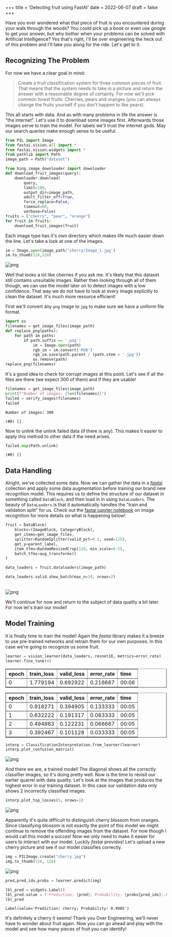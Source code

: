 +++
title = 'Detecting fruit using FastAI'
date = 2022-06-07
draft = false
+++

Have you ever wondered what that piece of fruit is you encountered during your walk through the woods? You could pick up a book or even use google to get your answer, but why bother when your problems can be solved with Artificial Intelligence? Yes that's right, I'll be over engineering the heck out of this problem and I'll take you along for the ride. Let's get to it.

## Recognizing The Problem
For now we have a clear goal in mind: 

> Create a fruit classification system for three common pieces of fruit. 
That means that the system needs to take in a picture and return the answer with a reasonable degree of certainty. For now we'll pick common forest fruits: Cherries, pears and oranges (you can always change the fruits yourself if you don't happen to like pears).

This all starts with data. And as with many problems in life the answer is "the internet". Let's use it to download some images first. Afterwards those images serve to train the model. For labels we'll trust the internet gods. May our search queries make enough sense to be useful.


```python
from PIL import Image
from fastai.vision.all import *
from fastai.vision.widgets import *
from pathlib import Path
image_path = Path("dataset")
```


```python
from bing_image_downloader import downloader
def download_fruit_images(query):
    downloader.download(
        query, 
        limit=100,
        output_dir=image_path,
        adult_filter_off=True,
        force_replace=False,
        timeout=60,
        verbose=False)
fruits = ["cherry", "pear", "orange"]
for fruit in fruits:
    download_fruit_images(fruit)
```

Each image type has it's own directory which makes life much easier down the line. Let's take a look at one of the images.


```python
im = Image.open(image_path/'cherry/Image_1.jpg')
im.to_thumb(128,128)
```

![png](blog_store/assets/fruit_recognition/fruit_recognition_post_4_0.png)
    

Well that looks a lot like cherries if you ask me. It's likely that this dataset still contains unsuitable images. Rather then looking through all of them though, we can use the model later on to detect images with a low confidence. That way we do not have to look at every image explicitly to clean the dataset. It's much more resource efficient!

First we'll convert any `png` image to `jpg` to make sure we have a uniform file format.


```python
import os
filenames = get_image_files(image_path)
def replace_png(paths):
    for path in paths:
        if path.suffix == '.png':
            im = Image.open(path)
            rgb_im = im.convert('RGB')
            rgb_im.save(path.parent / (path.stem + '.jpg'))
            os.remove(path)
replace_png(filenames)
```

It's a good idea to check for corrupt images at this point. Let's see if all the files are there (we expect 300 of them) and if they are usable!


```python
filenames = get_image_files(image_path)
print(f"Number of images: {len(filenames)}")
failed = verify_images(filenames)
failed
```

    Number of images: 300
    
    (#0) []

Now to unlink the unlink failed data (if there is any). This makes it easier to apply this method to other data if the need arises. 


```python
failed.map(Path.unlink)
```


    (#0) []

## Data Handling

Alright, we've collected some data. Now we can gather the data in a [_fastai_ ](https://www.fast.ai) collection and apply some data augmentation before training our brand new recognition model. This requires us to define the structure of our dataset in something called `DataBlock`, and then load in in using `DataLoaders`. The beauty of `DataLoaders` is that it automatically handles the "train and validation split" for us. Check out the [fastai jupyter notebook](https://github.com/fastai/fastbook/blob/master/02_production.ipynb) on image recognition for more details on what is happening below!


```python
fruit = DataBlock(
    blocks=(ImageBlock, CategoryBlock),
    get_items=get_image_files,
    splitter=RandomSplitter(valid_pct=0.2, seed=125),
    get_y=parent_label,
    item_tfms=RandomResizedCrop(128, min_scale=0.5),
    batch_tfms=aug_transforms()
)
```


```python
data_loaders = fruit.dataloaders(image_path)
```


```python
data_loaders.valid.show_batch(max_n=10, nrows=2)
```


​    
![png](blog_store/assets/fruit_recognition/fruit_recognition_post_14_0.png)
​    


We'll continue for now and return to the subject of data quality a bit later. For now let's train our model!

## Model Training

It is finally time to train the model! Again the _fastai_ library makes it a breeze to use pre-trained networks and retrain them for our own purposes. In this case we're going to recognize us some fruit.


```python
learner = vision_learner(data_loaders, resnet18, metrics=error_rate)
learner.fine_tune(4)
```

<table border="1" class="dataframe">
  <thead>
    <tr style="text-align: left;">
      <th>epoch</th>
      <th>train_loss</th>
      <th>valid_loss</th>
      <th>error_rate</th>
      <th>time</th>
    </tr>
  </thead>
  <tbody>
    <tr>
      <td>0</td>
      <td>1.779194</td>
      <td>0.692922</td>
      <td>0.216667</td>
      <td>00:06</td>
    </tr>
  </tbody>
</table>

<table border="1" class="dataframe">
  <thead>
    <tr style="text-align: left;">
      <th>epoch</th>
      <th>train_loss</th>
      <th>valid_loss</th>
      <th>error_rate</th>
      <th>time</th>
    </tr>
  </thead>
  <tbody>
    <tr>
      <td>0</td>
      <td>0.918271</td>
      <td>0.394905</td>
      <td>0.133333</td>
      <td>00:05</td>
    </tr>
    <tr>
      <td>1</td>
      <td>0.632222</td>
      <td>0.191317</td>
      <td>0.083333</td>
      <td>00:05</td>
    </tr>
    <tr>
      <td>2</td>
      <td>0.494863</td>
      <td>0.122231</td>
      <td>0.066667</td>
      <td>00:05</td>
    </tr>
    <tr>
      <td>3</td>
      <td>0.392467</td>
      <td>0.101128</td>
      <td>0.033333</td>
      <td>00:05</td>
    </tr>
  </tbody>
</table>


```python
interp = ClassificationInterpretation.from_learner(learner)
interp.plot_confusion_matrix()
```


![png](blog_store/assets/fruit_recognition/fruit_recognition_post_18_4.png)
    


And there we are, a trained model! The diagonal shows all the correctly classifier images, so it's doing pretty well. Now is the time to revisit our earlier quarrel with data quality. Let's look at the images that produces the highest error in our training dataset. In this case our validation data only shows 2 incorrectly classified images. 


```python
interp.plot_top_losses(5, nrows=1)
```


![png](blog_store/assets/fruit_recognition/fruit_recognition_post_20_2.png)
    


Apparently it's quite difficult to distinguish cherry blossom from oranges. Since classifying blossom is not exactly the point of this model we might continue to remove the offending images from the dataset. For now though I would call this model a succes! Now we only need to make it easier for users to interact with our model. Luckily _fastai_ provides! Let's upload a new cherry picture and see if our model classifies correctly.


```python
img = PILImage.create("cherry.jpg")
img.to_thumb(128, 128)
```


![png](blog_store/assets/fruit_recognition/fruit_recognition_post_22_0.png)
    


```python
pred,pred_idx,probs = learner.predict(img)
```

```python
lbl_pred = widgets.Label()
lbl_pred.value = f'Prediction: {pred}; Probability: {probs[pred_idx]:.04f}'
lbl_pred
```


    Label(value='Prediction: cherry; Probability: 0.9985')


It's definitely a cherry it seems! Thank you Over Engineering, we'll never have to wonder about fruit again. Now you can go ahead and play with the model and see how many pieces of fruit you can identify!
